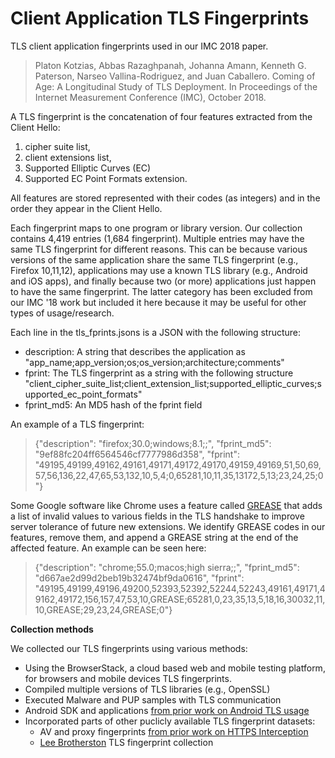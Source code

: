 # Client Application TLS Fingerprints
TLS client application fingerprints used in our IMC 2018 paper.
> Platon Kotzias, Abbas Razaghpanah, Johanna Amann, Kenneth G. Paterson, Narseo Vallina-Rodriguez, and Juan Caballero. 
Coming of Age: A Longitudinal Study of TLS Deployment. 
In Proceedings of the Internet Measurement Conference (IMC), October 2018.

A TLS fingerprint is the concatenation of four features extracted from the Client Hello:
1. cipher suite list,
2. client extensions list,
3. Supported Elliptic Curves (EC)
4. Supported EC Point Formats extension. 

All features are stored represented with their codes (as integers) and in the order they appear in the Client Hello.

Each fingerprint maps to one program or library version. 
Our collection contains 4,419 entries (1,684 fingerprint).
Multiple entries may have the same TLS fingerprint for different reasons.
This can be because various versions of the same application share the same TLS fingerprint (e.g., Firefox 10,11,12),
applications may use a known TLS library (e.g., Android and iOS apps), and finally because two (or more) applications just happen to have the same fingerprint. The latter category has been excluded from our IMC '18 work but included it here because it may be useful for other types of usage/research.

Each line in the tls_fprints.jsons is a JSON with the following structure:
- description:  A string that describes the application as "app_name;app_version;os;os_version;architecture;comments"
- fprint: The TLS fingerprint as a string with the following structure "client_cipher_suite_list;client_extension_list;supported_elliptic_curves;supported_ec_point_formats"
- fprint_md5: An MD5 hash of the fprint field

An example of a TLS fingerprint:

>{"description": "firefox;30.0;windows;8.1;;", "fprint_md5": "9ef88fc204ff6564546cf7777986d358", "fprint": "49195,49199,49162,49161,49171,49172,49170,49159,49169,51,50,69,57,56,136,22,47,65,53,132,10,5,4;0,65281,10,11,35,13172,5,13;23,24,25;0"}


Some Google software like Chrome uses a feature called [GREASE](https://tools.ietf.org/html/draft-davidben-tls-grease-01) that adds a list of invalid values to various fields in the TLS handshake to improve server tolerance of future new extensions.
We identify GREASE codes in our features, remove them, and append a GREASE string at the end of the affected feature. An example can be seen here:

>{"description": "chrome;55.0;macos;high sierra;;", "fprint_md5": "d667ae2d99d2beb19b32474bf9da0616", "fprint": "49195,49199,49196,49200,52393,52392,52244,52243,49161,49171,49162,49172,156,157,47,53,10,GREASE;65281,0,23,35,13,5,18,16,30032,11,10,GREASE;29,23,24,GREASE;0"}


**Collection methods**

We collected our TLS fingerprints using various methods:

- Using the BrowserStack, a cloud based web and mobile testing platform, for browsers and mobile devices TLS fingerprints.
- Compiled multiple versions of TLS libraries (e.g., OpenSSL)
- Executed Malware and PUP samples with TLS communication
- Android SDK and applications [from prior work on Android TLS usage](http://www.icir.org/johanna/papers/conext17android.pdf)
- Incorporated parts of other puclicly available TLS fingerprint datasets:
   - AV and proxy fingerprints [from prior work on HTTPS Interception](https://jhalderm.com/pub/papers/interception-ndss17.pdf)
   - [Lee Brotherston](https://github.com/synackpse/tls-fingerprinting) TLS fingerprint collection



